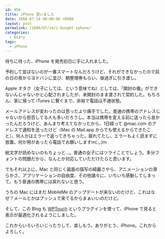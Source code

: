 ```yaml
---
id: 456
title: iPhone 買いました
date: 2008-07-14 00:00:00 +0900
layout: post
permalink: /2008/07/14/i-bought-iphone/
categories:
  - Diary
tags:
  - iPhone
---
```

待ちに待った、iPhone を発売初日に手に入れました。
  
予約して並ばないのが一番スマートなんだろうけど、それができなかったので前の日の夜からヨドバシに並び、朝整理券もらい、昼過ぎに引き渡し。
  
<!--more-->

Apple オタク（女子にしては、という意味でね）としては、「開封の儀」ができないんじゃないかと心配されましたが、未開封のまま渡されて契約した。もちろん、家に帰って iTunes に繋ぐまで、余裕で電話は不通状態。

メールアドレスが変わったのは思ったより痛手でした。普通の携帯のアドレスじゃないから拒否してる人も多いだろうし。本当は携帯を変える前に送ったら良かったんだろうけど、あんまり考えてなかったから、1日経って @mac.com のアドレスで通知を送ったけど（Mac の Mail.app からでも使えるからできたこと）、何人かはエラーで返ってきちゃった。疲れてたし、エラーもよく読まずに放置。何か用があったら電話でお願いしますm(._.)m
  
絵文字が読めないのもちょっと…。普通の女子にはツライことでしょう。多分フォントの問題だから、なんとか対応していただけたらと思います。

でもそれ以上に、Mac と同じく画面の描写の綺麗さやら、アニメーションの滑らかさ、アプリケーションの自由度、その他諸々に、いちいち感動してしまって。もう普通の携帯には戻れないと思う。
  
うちの Mac にはまだ MobileMe のアップデートが来ないのだけど、これはなぜ？メールとかはプッシュで来てるからまぁいいのだけど。

そして、この Blog も [WPTouch](http://www.bravenewcode.com/wptouch/) というプラグインを使って、iPhone で見ると表示が最適化されるようにしました。
  
これからいろいろいじったりして、楽しもう。ありがとう、iPhone。これからよろしく。
